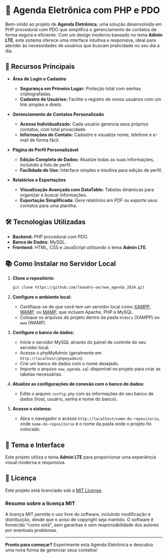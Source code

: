 # 📅 Agenda Eletrônica com PHP e PDO

Bem-vindo ao projeto de **Agenda Eletrônica**, uma solução desenvolvida em PHP procedural com PDO que simplifica o gerenciamento de contatos de forma segura e eficiente. Com um design moderno baseado no tema **Admin LTE**, este sistema oferece uma interface intuitiva e responsiva, ideal para atender às necessidades de usuários que buscam praticidade no seu dia a dia.

## 🎯 Recursos Principais

- **Área de Login e Cadastro**
  - **Segurança em Primeiro Lugar:** Proteção total com senhas criptografadas.
  - **Cadastro de Usuários:** Facilite o registro de novos usuários com um link simples e direto.

- **Gerenciamento de Contatos Personalizado**
  - **Acesso Individualizado:** Cada usuário gerencia seus próprios contatos, com total privacidade.
  - **Informações de Contato:** Cadastre e visualize nome, telefone e e-mail de forma fácil.

- **Página de Perfil Personalizável**
  - **Edição Completa de Dados:** Atualize todas as suas informações, incluindo a foto de perfil.
  - **Facilidade de Uso:** Interface simples e intuitiva para edição de perfil.

- **Relatórios e Exportações**
  - **Visualização Avançada com DataTable:** Tabelas dinâmicas para organizar e buscar informações.
  - **Exportação Simplificada:** Gere relatórios em PDF ou exporte seus contatos para uma planilha.

## 🛠️ Tecnologias Utilizadas

- **Backend:** PHP procedural com PDO.
- **Banco de Dados:** MySQL.
- **Frontend:** HTML, CSS e JavaScript utilizando o tema **Admin LTE**.

## 📚 Como Instalar no Servidor Local

1. **Clone o repositório:**

    ```bash
    git clone https://github.com/leandro-oe/new_agenda_2024.git
    ```

2. **Configure o ambiente local:**
   - Certifique-se de que você tem um servidor local como [XAMPP](https://www.apachefriends.org/), [WAMP](https://www.wampserver.com/), ou [MAMP](https://www.mamp.info/), que incluem Apache, PHP e MySQL.
   - Coloque os arquivos do projeto dentro da pasta `htdocs` (XAMPP) ou `www` (WAMP).

3. **Configure o banco de dados:**
   - Inicie o servidor MySQL através do painel de controle do seu servidor local.
   - Acesse o phpMyAdmin (geralmente em `http://localhost/phpmyadmin`).
   - Crie um banco de dados com o nome desejado.
   - Importe o arquivo `new_agenda.sql` disponível no projeto para criar as tabelas necessárias.

4. **Atualize as configurações de conexão com o banco de dados:**
   - Edite o arquivo `config.php` com as informações do seu banco de dados (host, usuário, senha e nome do banco).

5. **Acesse o sistema:**
   - Abra o navegador e acesse `http://localhost/nome-do-repositorio`, onde `nome-do-repositorio` é o nome da pasta onde o projeto foi colocado.

## 🎨 Tema e Interface

Este projeto utiliza o tema **Admin LTE** para proporcionar uma experiência visual moderna e responsiva.

## 📄 Licença

Este projeto está licenciado sob a [MIT License](LICENSE).

### Resumo sobre a licença MIT

A licença MIT permite o uso livre do software, incluindo modificação e distribuição, desde que o aviso de copyright seja mantido. O software é fornecido "como está", sem garantias e sem responsabilidade dos autores por eventuais problemas.

---

**Pronto para começar?** Experimente esta Agenda Eletrônica e descubra uma nova forma de gerenciar seus contatos!